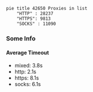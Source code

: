 
```mermaid
pie title 42650 Proxies in list
    "HTTP" : 28237
    "HTTPS": 9813
    "SOCKS" : 11090
```

### Some Info
#### Average Timeout

- mixed: 3.8s
- http: 2.1s
- https: 8.1s
- socks: 6.1s